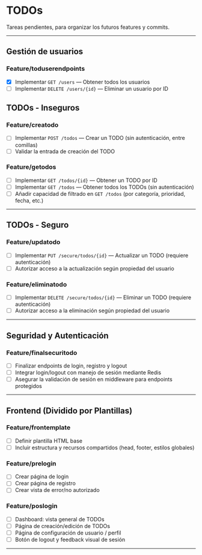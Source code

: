 # TODOs

Tareas pendientes, para organizar los futuros features y commits.

---

## Gestión de usuarios

### Feature/toduserendpoints
- [X] Implementar `GET /users` — Obtener todos los usuarios
- [ ] Implementar `DELETE /users/{id}` — Eliminar un usuario por ID

## TODOs - Inseguros

### Feature/creatodo
- [ ] Implementar `POST /todos` — Crear un TODO (sin autenticación, entre comillas)
- [ ] Validar la entrada de creación del TODO

### Feature/getodos
- [ ] Implementar `GET /todos/{id}` — Obtener un TODO por ID
- [ ] Implementar `GET /todos` — Obtener todos los TODOs (sin autenticación)
- [ ] Añadir capacidad de filtrado en `GET /todos` (por categoría, prioridad, fecha, etc.)

---

## TODOs - Seguro

### Feature/updatodo
- [ ] Implementar `PUT /secure/todos/{id}` — Actualizar un TODO (requiere autenticación)
- [ ] Autorizar acceso a la actualización según propiedad del usuario

### Feature/eliminatodo
- [ ] Implementar `DELETE /secure/todos/{id}` — Eliminar un TODO (requiere autenticación)
- [ ] Autorizar acceso a la eliminación según propiedad del usuario

---

## Seguridad y Autenticación

### Feature/finalsecuritodo
- [ ] Finalizar endpoints de login, registro y logout
- [ ] Integrar login/logout con manejo de sesión mediante Redis
- [ ] Asegurar la validación de sesión en middleware para endpoints protegidos

---

## Frontend (Dividido por Plantillas)

### Feature/frontemplate
- [ ] Definir plantilla HTML base
- [ ] Incluir estructura y recursos compartidos (head, footer, estilos globales)

### Feature/prelogin
- [ ] Crear página de login
- [ ] Crear página de registro
- [ ] Crear vista de error/no autorizado

### Feature/poslogin
- [ ] Dashboard: vista general de TODOs
- [ ] Página de creación/edición de TODOs
- [ ] Página de configuración de usuario / perfil
- [ ] Botón de logout y feedback visual de sesión

---